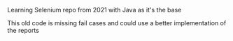Learning Selenium repo from 2021 with Java as it's the base

This old code is missing fail cases and could use a better implementation of the reports
